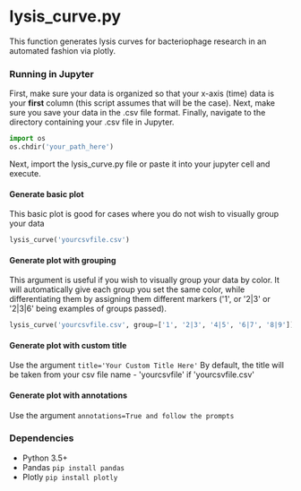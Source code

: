 # lysis_curve.py

This function generates lysis curves for bacteriophage research in an automated fashion via plotly.  

### Running in Jupyter

First, make sure your data is organized so that your x-axis (time) data is your **first** column (this script assumes that will be the case). Next, make sure you save your data in the .csv file format. Finally, navigate to the directory containing your .csv file in Jupyter.
```python
import os
os.chdir('your_path_here')
```
Next, import the lysis_curve.py file or paste it into your jupyter cell and execute.
#### Generate basic plot
This basic plot is good for cases where you do not wish to visually group your data
```python
lysis_curve('yourcsvfile.csv')
```

#### Generate plot with grouping
This argument is useful if you wish to visually group your data by color. It will automatically give each group you set the same color, while differentiating them by assigning them different markers ('1', or '2|3' or '2|3|6' being examples of groups passed).
```python
lysis_curve('yourcsvfile.csv', group=['1', '2|3', '4|5', '6|7', '8|9'])
```

#### Generate plot with custom title
Use the argument ```title='Your Custom Title Here'```
By default, the title will be taken from your csv file name - 'yourcsvfile' if 'yourcsvfile.csv'

#### Generate plot with annotations
Use the argument ```annotations=True and follow the prompts```

### Dependencies

* Python 3.5+
* Pandas ```pip install pandas```
* Plotly ```pip install plotly```
